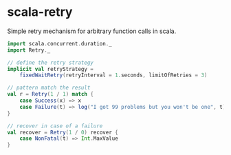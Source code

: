 scala-retry
===========

Simple retry mechanism for arbitrary function calls in scala.

```scala
import scala.concurrent.duration._
import Retry._

// define the retry strategy
implicit val retryStrategy =
    fixedWaitRetry(retryInterval = 1.seconds, limitOfRetries = 3)

// pattern match the result
val r = Retry(1 / 1) match {
    case Success(x) => x
    case Failure(t) => log("I got 99 problems but you won't be one", t)
}

// recover in case of a failure
val recover = Retry(1 / 0) recover {
    case NonFatal(t) => Int.MaxValue
}
```
